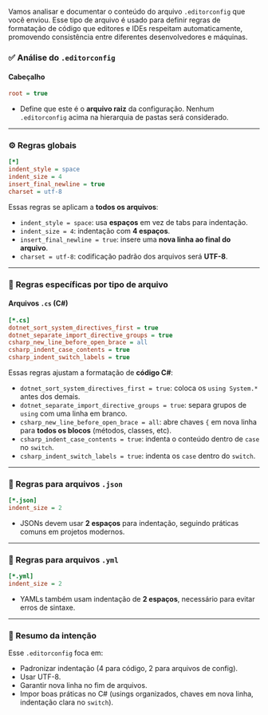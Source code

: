 Vamos analisar e documentar o conteúdo do arquivo `.editorconfig` que você enviou. Esse tipo de arquivo é usado para definir regras de formatação de código que editores e IDEs respeitam automaticamente, promovendo consistência entre diferentes desenvolvedores e máquinas.
### ✅ **Análise do `.editorconfig`**

#### Cabeçalho

```ini
root = true
```

* Define que este é o **arquivo raiz** da configuração. Nenhum `.editorconfig` acima na hierarquia de pastas será considerado.

---

### ⚙️ **Regras globais**

```ini
[*]
indent_style = space
indent_size = 4
insert_final_newline = true
charset = utf-8
```

Essas regras se aplicam a **todos os arquivos**:

* `indent_style = space`: usa **espaços** em vez de tabs para indentação.
* `indent_size = 4`: indentação com **4 espaços**.
* `insert_final_newline = true`: insere uma **nova linha ao final do arquivo**.
* `charset = utf-8`: codificação padrão dos arquivos será **UTF-8**.

---

### 🧾 **Regras específicas por tipo de arquivo**

#### Arquivos `.cs` (C#)

```ini
[*.cs]
dotnet_sort_system_directives_first = true
dotnet_separate_import_directive_groups = true
csharp_new_line_before_open_brace = all
csharp_indent_case_contents = true
csharp_indent_switch_labels = true
```

Essas regras ajustam a formatação de **código C#**:

* `dotnet_sort_system_directives_first = true`: coloca os `using System.*` antes dos demais.
* `dotnet_separate_import_directive_groups = true`: separa grupos de `using` com uma linha em branco.
* `csharp_new_line_before_open_brace = all`: abre chaves `{` em nova linha para **todos os blocos** (métodos, classes, etc).
* `csharp_indent_case_contents = true`: indenta o conteúdo dentro de `case` no `switch`.
* `csharp_indent_switch_labels = true`: indenta os `case` dentro do `switch`.

---

### 📂 Regras para arquivos `.json`

```ini
[*.json]
indent_size = 2
```

* JSONs devem usar **2 espaços** para indentação, seguindo práticas comuns em projetos modernos.

---

### 📄 Regras para arquivos `.yml`

```ini
[*.yml]
indent_size = 2
```

* YAMLs também usam indentação de **2 espaços**, necessário para evitar erros de sintaxe.

---

### 📌 Resumo da intenção

Esse `.editorconfig` foca em:

* Padronizar indentação (4 para código, 2 para arquivos de config).
* Usar UTF-8.
* Garantir nova linha no fim de arquivos.
* Impor boas práticas no C# (usings organizados, chaves em nova linha, indentação clara no `switch`).
